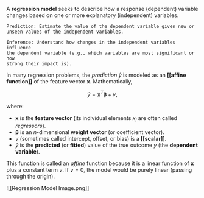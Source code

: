 A **regression model** seeks to describe how a response (dependent) variable changes based on one or more explanatory (independent) variables.

	Prediction: Estimate the value of the dependent variable given new or 
	unseen values of the independent variables.

	Inference: Understand how changes in the independent variables influence 
	the dependent variable (e.g., which variables are most significant or how 
	strong their impact is).

In many regression problems, the *prediction* $\hat{y}$ is modeled as an **[[affine function]]** of the feature vector $\mathbf{x}$. Mathematically,

$$
\hat{y} = \mathbf{x}^T \boldsymbol{\beta} + v,
$$

where:

- $\mathbf{x}$ is the **feature vector** (its individual elements $x_i$ are often called *regressors*).
- $\boldsymbol{\beta}$ is an $n$-dimensional **weight vector** (or coefficient vector).
- $v$ (sometimes called intercept, offset, or bias) is a **[[scalar]]**.
- $\hat{y}$ is the **predicted** (or **fitted**) value of the true outcome $y$ (the **dependent variable**).

This function is called an *affine* function because it is a linear function of $\mathbf{x}$ plus a constant term $v$. If $v = 0$, the model would be purely linear (passing through the origin).

![[Regression Model Image.png]]


